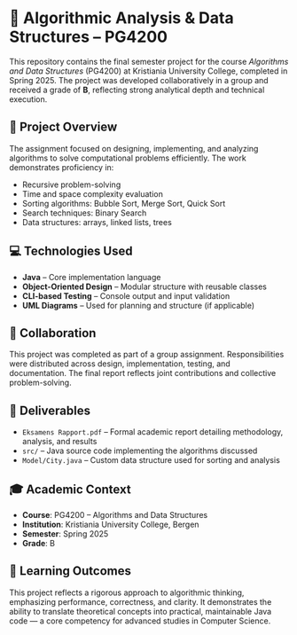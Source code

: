 # 🧮 Algorithmic Analysis & Data Structures – PG4200

This repository contains the final semester project for the course *Algorithms and Data Structures* (PG4200) at Kristiania University College, completed in Spring 2025. The project was developed collaboratively in a group and received a grade of **B**, reflecting strong analytical depth and technical execution.

## 📘 Project Overview

The assignment focused on designing, implementing, and analyzing algorithms to solve computational problems efficiently. The work demonstrates proficiency in:

- Recursive problem-solving
- Time and space complexity evaluation
- Sorting algorithms: Bubble Sort, Merge Sort, Quick Sort
- Search techniques: Binary Search
- Data structures: arrays, linked lists, trees

## 💻 Technologies Used

- **Java** – Core implementation language
- **Object-Oriented Design** – Modular structure with reusable classes
- **CLI-based Testing** – Console output and input validation
- **UML Diagrams** – Used for planning and structure (if applicable)

## 🤝 Collaboration

This project was completed as part of a group assignment. Responsibilities were distributed across design, implementation, testing, and documentation. The final report reflects joint contributions and collective problem-solving.

## 📄 Deliverables

- `Eksamens Rapport.pdf` – Formal academic report detailing methodology, analysis, and results
- `src/` – Java source code implementing the algorithms discussed
- `Model/City.java` – Custom data structure used for sorting and analysis

## 🎓 Academic Context

- **Course**: PG4200 – Algorithms and Data Structures  
- **Institution**: Kristiania University College, Bergen  
- **Semester**: Spring 2025  
- **Grade**: B  

## 🧠 Learning Outcomes

This project reflects a rigorous approach to algorithmic thinking, emphasizing performance, correctness, and clarity. It demonstrates the ability to translate theoretical concepts into practical, maintainable Java code — a core competency for advanced studies in Computer Science.


